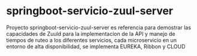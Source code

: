 # springboot-servicio-zuul-server
Proyecto springboot-servicio-zuul-server es referencia para demostrar las capacidades de Zuuld para la implementacion de la API y manejo de tiempos de ruteo a los diferentes servicios, cada microservicio en un entorno de alta disponibilidad, se implementa EUREKA, Ribbon y CLOUD 
